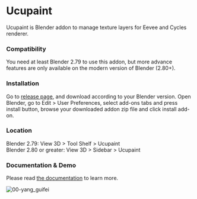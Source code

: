 # Ucupaint
Ucupaint is Blender addon to manage texture layers for Eevee and Cycles renderer. 

### Compatibility
You need at least Blender 2.79 to use this addon, but more advance features are only available on the modern version of Blender (2.80+).

### Installation
Go to [release page](https://github.com/ucupumar/ucupaint/releases), and download according to your Blender version.
Open Blender, go to Edit > User Preferences, select add-ons tabs and press install button, browse your downloaded addon zip file and click install add-on.

### Location
Blender 2.79: View 3D > Tool Shelf > Ucupaint  
Blender 2.80 or greater: View 3D > Sidebar > Ucupaint

### Documentation & Demo
Please read [the documentation](https://ucupaint-docs.netlify.app/) to learn more.

![00-yang_guifei](https://user-images.githubusercontent.com/5253453/169109136-7349e7cd-0416-47f1-afda-ba3633d7bd20.jpg)


